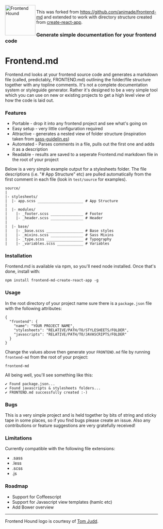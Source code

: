 <img alt="Frontend Hound" align="left" src="http://frontend-md.s3.amazonaws.com/frontend_Hound_00002.png" width="100px">

This was forked from https://github.com/animade/frontend-md and extended to work with directory structure created from [create-react-app](https://github.com/facebookincubator/create-react-app).

### Generate simple documentation for your frontend code


# Frontend.md

Frontend.md looks at your frontend source code and generates a markdown file (called, predictably, FRONTEND.md) outlining the folder/file structure together with any topline comments. It's not a complete documentation system or styleguide generator. Rather it's designed to be a very simple tool which you can use on new or existing projects to get a high level view of how the code is laid out.

### Features

- Portable - drop it into any frontend project and see what's going on
- Easy setup - very little configuration required
- Attractive - generates a nested view of folder structure (inspiration taken from [sass-guidelin.es](http://sass-guidelin.es))
- Automated - Parses comments in a file, pulls out the first one and adds it as a description
- Readable - results are saved to a seperate Frontend.md markdown file in the root of your project

Below is a very simple example output for a stylesheets folder. The file descriptions (i.e. "# App Structure" etc) are pulled automatically from the first comment in each file (look in `test/source` for examples).

````
source/
|
|- stylesheets/
|  |- app.scss _____________________ # App Structure
|
|  |- modules/
|    |- _footer.scss _______________ # Footer
|    |- _header.scss _______________ # Header
|
|  |- base/
|    |- _base.scss _________________ # Base styles
|    |- _mixins.scss _______________ # Sass Mixins
|    |- _type.scss _________________ # Typography
|    |- _variables.scss ____________ # Variables
````

### Installation

Frontend.md is available via npm, so you'll need node installed. Once that's done, install with:  

````
npm install frontend-md-create-react-app -g
````

### Usage

In the root directory of your project name sure there is a `package.json` file with the following attributes:

````
{
  "frontend": {
    "name": "YOUR PROJECT NAME",
    "stylesheets": "RELATIVE/PATH/TO/STYLESHEETS/FOLDER",
    "javascripts": "RELATIVE/PATH/TO/JAVASCRIPTS/FOLDER"
  }
}
````

Change the values above then generate your `FRONTEND.md` file by running `frontend-md` from the root of your project:

````
frontend-md
````

All being well, you'll see something like this:

````
✔ Found package.json...
✔ Found javascripts & stylesheets folders...
✔ FRONTEND.md successfully created :-)
````

### Bugs

This is a very simple project and is held together by bits of string and sticky tape in some places, so if you find bugs please create an issue. Also any contributions or feature suggestions are very gratefully received!

### Limitations

Currently compatible with the following file extensions:

- .sass
- .less
- .scss
- .js

### Roadmap

- Support for Coffeescript
- Support for Javascript view templates (hamlc etc)
- Add Bower overview

---

Frontend Hound logo is courtesy of [Tom Judd](http://judd.land).

